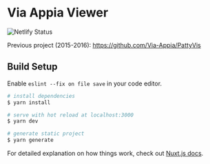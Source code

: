 # Via Appia Viewer

![Netlify Status](https://api.netlify.com/api/v1/badges/ff9d22c2-1548-448b-a6c8-f54573e6df3e/deploy-status)

Previous project (2015-2016): https://github.com/Via-Appia/PattyVis

## Build Setup

Enable `eslint --fix on file save` in your code editor.

```bash
# install dependencies
$ yarn install

# serve with hot reload at localhost:3000
$ yarn dev

# generate static project
$ yarn generate
```

For detailed explanation on how things work, check out [Nuxt.js docs](https://nuxtjs.org).
